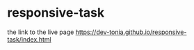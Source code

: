 # responsive-task
the link to the live page 
https://dev-tonia.github.io/responsive-task/index.html
